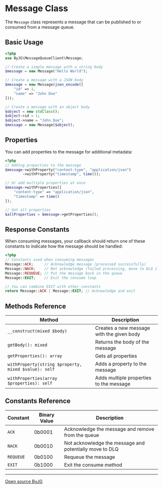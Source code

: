 # Message Class

The `Message` class represents a message that can be published to or consumed from a message queue.

## Basic Usage

```php
<?php
use ByJG\MessageQueueClient\Message;

// Create a simple message with a string body
$message = new Message("Hello World");

// Create a message with a JSON body
$message = new Message(json_encode([
    "id" => 1,
    "name" => "John Doe"
]));

// Create a message with an object body
$object = new stdClass();
$object->id = 1;
$object->name = "John Doe";
$message = new Message($object);
```

## Properties

You can add properties to the message for additional metadata:

```php
<?php
// Adding properties to the message
$message->withProperty("content-type", "application/json")
        ->withProperty("timestamp", time());

// Or add multiple properties at once
$message->withProperties([
    "content-type" => "application/json",
    "timestamp" => time()
]);

// Get all properties
$allProperties = $message->getProperties();
```

## Response Constants

When consuming messages, your callback should return one of these constants to indicate how the message should be handled:

```php
<?php
// Constants used when consuming messages
Message::ACK;     // Acknowledge message (processed successfully)
Message::NACK;    // Not acknowledge (failed processing, move to DLQ if configured)
Message::REQUEUE; // Put the message back in the queue
Message::EXIT;    // Exit the consume loop

// You can combine EXIT with other constants
return Message::ACK | Message::EXIT; // Acknowledge and exit
```

## Methods Reference

| Method                                               | Description                               |
|------------------------------------------------------|-------------------------------------------|
| `__construct(mixed $body)`                           | Creates a new message with the given body |
| `getBody(): mixed`                                   | Returns the body of the message           |
| `getProperties(): array`                             | Gets all properties                       |
| `withProperty(string $property, mixed $value): self` | Adds a property to the message            |
| `withProperties(array $properties): self`            | Adds multiple properties to the message   |

## Constants Reference

| Constant  | Binary Value | Description                                             |
|-----------|--------------|---------------------------------------------------------|
| `ACK`     | 0b0001       | Acknowledge the message and remove from the queue       |
| `NACK`    | 0b0010       | Not acknowledge the message and potentially move to DLQ |
| `REQUEUE` | 0b0100       | Requeue the message                                     |
| `EXIT`    | 0b1000       | Exit the consume method                                 |

----
[Open source ByJG](http://opensource.byjg.com) 